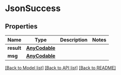 # JsonSuccess

## Properties
Name | Type | Description | Notes
------------ | ------------- | ------------- | -------------
**result** | [**AnyCodable**](.md) |  | 
**msg** | [**AnyCodable**](.md) |  | 

[[Back to Model list]](../README.md#documentation-for-models) [[Back to API list]](../README.md#documentation-for-api-endpoints) [[Back to README]](../README.md)


